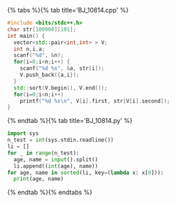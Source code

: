 {% tabs %}{% tab title='BJ_10814.cpp' %}

```cpp
#include <bits/stdc++.h>
char str[100000][101];
int main() {
  vector<std::pair<int,int> > V;
  int n,i,a;
  scanf("%d", &n);
  for(i=0;i<n;i++) {
    scanf("%d %s", &a, str[i]);
    V.push_back({a,i});
  }
  std::sort(V.begin(), V.end());
  for(i=0;i<n;i++)
    printf("%d %s\n", V[i].first, str[V[i].second]);
}
```

{% endtab %}{% tab title='BJ_10814.py' %}

```py
import sys
n_test = int(sys.stdin.readline())
li = []
for _ in range(n_test):
  age, name = input().split()
  li.append((int(age), name))
for age, name in sorted(li, key=(lambda x: x[0])):
  print(age, name)
```

{% endtab %}{% endtabs %}
